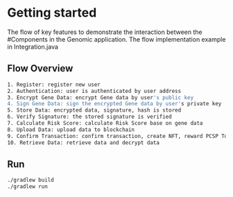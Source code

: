 # Getting started

The flow of key features to demonstrate the interaction between the #Components in the Genomic application.
The flow implementation example in Integration.java

## Flow Overview
```bash
1. Register: register new user
2. Authentication: user is authenticated by user address
3. Encrypt Gene Data: encrypt Gene data by user's public key
4. Sign Gene Data: sign the encrypted Gene data by user's private key
5. Store Data: encrypted data, signature, hash is stored
6. Verify Signature: the stored signature is verified
7. Calculate Risk Score: calculate Risk Score base on gene data
8. Upload Data: upload data to blockchain
9. Confirm Transaction: confirm transaction, create NFT, reward PCSP Token
10. Retrieve Data: retrieve data and decrypt data
```

## Run
```bash
./gradlew build
./gradlew run
```

